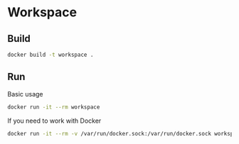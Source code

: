 # Workspace

## Build
```bash 
docker build -t workspace .
```

## Run
Basic usage
```bash
docker run -it --rm workspace
```

If you need to work with Docker
```bash
docker run -it --rm -v /var/run/docker.sock:/var/run/docker.sock workspace
```


